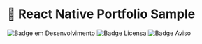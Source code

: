 <h1> 📗 React Native Portfolio Sample</h1>

![Badge em Desenvolvimento](http://img.shields.io/static/v1?label=STATUS&message=Completed&color=2E8B57&style=for-the-badge)
![Badge Licensa](https://img.shields.io/static/v1?label=REPO%20SIZE&message=348.3MB&color=EEDD82&style=for-the-badge)
![Badge Aviso](https://img.shields.io/static/v1?label=Count%20Commits&message=3&color=CD5C5C&style=for-the-badge)
